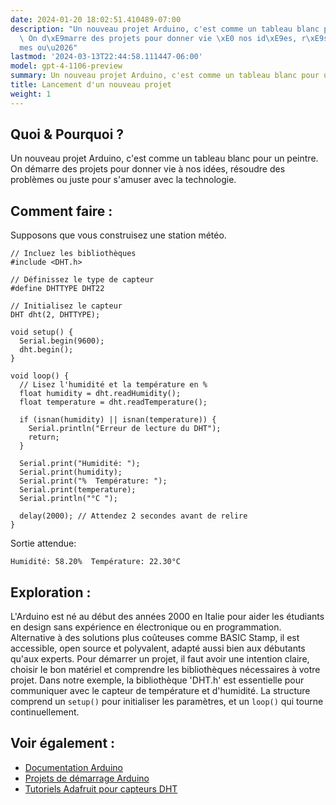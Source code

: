 ```yaml
---
date: 2024-01-20 18:02:51.410489-07:00
description: "Un nouveau projet Arduino, c'est comme un tableau blanc pour un peintre.\
  \ On d\xE9marre des projets pour donner vie \xE0 nos id\xE9es, r\xE9soudre des probl\xE8\
  mes ou\u2026"
lastmod: '2024-03-13T22:44:58.111447-06:00'
model: gpt-4-1106-preview
summary: Un nouveau projet Arduino, c'est comme un tableau blanc pour un peintre.
title: Lancement d'un nouveau projet
weight: 1
---
```


## Quoi & Pourquoi ?

Un nouveau projet Arduino, c'est comme un tableau blanc pour un peintre. On démarre des projets pour donner vie à nos idées, résoudre des problèmes ou juste pour s'amuser avec la technologie.

## Comment faire :

Supposons que vous construisez une station météo.

```Arduino
// Incluez les bibliothèques
#include <DHT.h>

// Définissez le type de capteur
#define DHTTYPE DHT22 

// Initialisez le capteur
DHT dht(2, DHTTYPE);

void setup() {
  Serial.begin(9600);
  dht.begin();
}

void loop() {
  // Lisez l'humidité et la température en %
  float humidity = dht.readHumidity();
  float temperature = dht.readTemperature();

  if (isnan(humidity) || isnan(temperature)) {
    Serial.println("Erreur de lecture du DHT");
    return;
  }

  Serial.print("Humidité: ");
  Serial.print(humidity);
  Serial.print("%  Température: ");
  Serial.print(temperature);
  Serial.println("°C ");
  
  delay(2000); // Attendez 2 secondes avant de relire
}
```

Sortie attendue:
```
Humidité: 58.20%  Température: 22.30°C 
```

## Exploration :

L'Arduino est né au début des années 2000 en Italie pour aider les étudiants en design sans expérience en électronique ou en programmation. Alternative à des solutions plus coûteuses comme BASIC Stamp, il est accessible, open source et polyvalent, adapté aussi bien aux débutants qu'aux experts. Pour démarrer un projet, il faut avoir une intention claire, choisir le bon matériel et comprendre les bibliothèques nécessaires à votre projet. Dans notre exemple, la bibliothèque 'DHT.h' est essentielle pour communiquer avec le capteur de température et d'humidité. La structure comprend un `setup()` pour initialiser les paramètres, et un `loop()` qui tourne continuellement.

## Voir également :

- [Documentation Arduino](https://www.arduino.cc/reference/fr/)
- [Projets de démarrage Arduino](https://create.arduino.cc/projecthub)
- [Tutoriels Adafruit pour capteurs DHT](https://learn.adafruit.com/dht)
